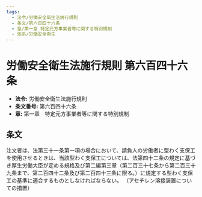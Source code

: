 ```yaml
---
tags:
  - 法令/労働安全衛生法施行規則
  - 条文/第六百四十六条
  - 章/第一章_特定元方事業者等に関する特別規制
  - 体系/労働安全衛生
---
```

# 労働安全衛生法施行規則 第六百四十六条

- **法令:** 労働安全衛生法施行規則
- **条文番号:** 第六百四十六条
- **章:** 第一章　特定元方事業者等に関する特別規制

## 条文
注文者は、法第三十一条第一項の場合において、請負人の労働者に型わく支保工を使用させるときは、当該型わく支保工については、法第四十二条の規定に基づき厚生労働大臣が定める規格及び第二編第三章（第二百三十七条から第二百三十九条まで、第二百四十二条及び第二百四十三条に限る。）に規定する型わく支保工の基準に適合するものとしなければならない。
（アセチレン溶接装置についての措置）

